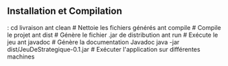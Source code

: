 ## Installation et Compilation
: cd livraison
    ant clean     # Nettoie les fichiers générés
    ant compile   # Compile le projet
    ant dist      # Génère le fichier .jar de distribution
    ant run       # Exécute le jeu
    ant javadoc   # Génère la documentation Javadoc
    java -jar dist/JeuDeStrategique-0.1.jar # Exécuter l'application sur différentes machines
